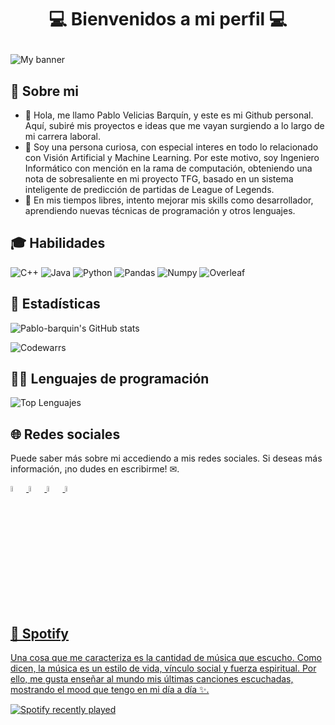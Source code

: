 # <p align='center'>💻 Bienvenidos a mi perfil 💻 </p>
![My banner](https://github.com/user-attachments/assets/921c5bc0-44de-4f38-90a1-bcadd9a0fc41)

## 👺 Sobre mi
- 👋 Hola, me llamo Pablo Velicias Barquín, y este es mi Github personal. Aquí, subiré mis proyectos e ideas que me vayan surgiendo a lo largo de mi carrera laboral.
- 👀 Soy una persona curiosa, con especial interes en todo lo relacionado con Visión Artificial y Machine Learning. Por este motivo, soy Ingeniero Informático con mención en la rama de computación, obteniendo una nota de sobresaliente en mi proyecto TFG, basado en un sistema inteligente de predicción de partidas de League of Legends.
- 🌱 En mis tiempos libres, intento mejorar mis skills como desarrollador, aprendiendo nuevas técnicas de programación y otros lenguajes.

## 🎓 Habilidades 
![C++](https://user-images.githubusercontent.com/61793937/205510223-59dd2638-2743-4262-a2da-64a5c49c1833.svg)
![Java](https://user-images.githubusercontent.com/61793937/205510272-d778facf-fbbe-4483-8292-90736aef3443.svg)
![Python](https://user-images.githubusercontent.com/61793937/205510195-ffe1d453-2b52-4f45-9c7d-69d718f8f803.svg)
![Pandas](https://user-images.githubusercontent.com/61793937/205510242-a9d8f33f-ce70-4345-aa26-35d0e55290a0.svg)
![Numpy](https://user-images.githubusercontent.com/61793937/205510253-a1ab97a2-34c6-4a79-a9c7-09f57599df58.svg)
![Overleaf](https://user-images.githubusercontent.com/61793937/205510399-1426b800-cca1-4626-9444-81634ac09a34.svg)

## 🚀 Estadísticas
![Pablo-barquin's GitHub stats](https://github-readme-stats.vercel.app/api?username=Pablo-barquin&show_icons=true&theme=cobalt&count_private=true&hide=stars)

![Codewarrs](https://www.codewars.com/users/Pablo-barquin/badges/large)


## 👨‍💻 Lenguajes de programación
![Top Lenguajes](https://github-readme-stats.vercel.app/api/top-langs/?username=Pablo-barquin&langs_count=6&layout=compact&theme=cobalt)

## 🌐 Redes sociales
Puede saber más sobre mi accediendo a mis redes sociales. Si deseas más información, ¡no dudes en escribirme! ✉.

<p float='left'>
  <a href="https://www.linkedin.com/in/pablo-barquín/" target="_blank" rel="noreferrer"><img src="https://user-images.githubusercontent.com/61793937/205508130-1e0292b9-103a-421d-8677-8a5f4bdbdadd.png"  width=5% height=5%>
  <a href="mailto:veliciaspablo@gmail.com" target="_blank" rel="noreferrer"><img src="https://user-images.githubusercontent.com/61793937/205508724-cb38f2a7-08fb-4f89-821e-d9ea2cb4bf48.png"  width=5% height=5%>
  <a href="https://www.instagram.com/pablo_barquin/" target="_blank" rel="noreferrer"><img src="https://user-images.githubusercontent.com/61793937/206277163-bf748ec0-7212-4a56-9230-1966d4d2dce1.png"  width=5% height=5%>
  <a href="https://open.spotify.com/user/1176361281" target="_blank" rel="noreferrer"><img src="https://user-images.githubusercontent.com/61793937/205509088-b85c7ce6-3d9b-47f6-a8df-c317926aa46c.png"  width=5% height=5%>

</p>
    
## 🎵 Spotify
Una cosa que me caracteriza es la cantidad de música que escucho. Como dicen, la música es un estilo de vida,
vínculo social y fuerza espiritual. Por ello, me gusta enseñar al mundo mis últimas canciones escuchadas, mostrando el mood que tengo en mi día a día ✨. 
    
![Spotify recently played](https://spotify-recently-played-readme.vercel.app/api?user=1176361281&count=4&width=500)
